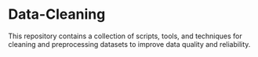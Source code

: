# Data-Cleaning
This repository contains a collection of scripts, tools, and techniques for cleaning and preprocessing datasets to improve data quality and reliability.
